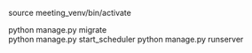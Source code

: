 

source meeting_venv/bin/activate

python manage.py migrate   
python manage.py start_scheduler
python manage.py runserver
